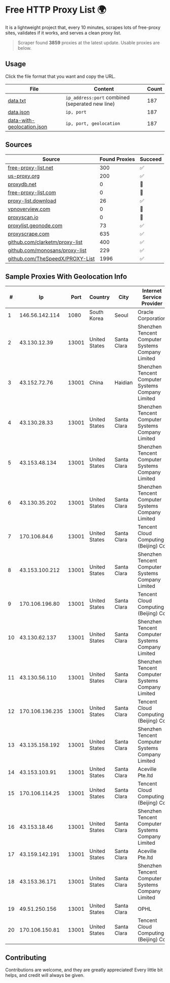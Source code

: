 
# Free HTTP Proxy List 🌍

It is a lightweight project that, every 10 minutes, scrapes lots of free-proxy sites, validates if it works, and serves a clean proxy list.


> Scraper found **3859** proxies at the latest update. Usable proxies are below.

## Usage

Click the file format that you want and copy the URL.


|File|Content|Count|
|----|-------|-----|
|[data.txt](https://raw.githubusercontent.com/themiralay/Proxy-List-World/master/data.txt)|`ip_address:port` combined (seperated new line)|187|
|[data.json](https://raw.githubusercontent.com/themiralay/Proxy-List-World/master/data.json)|`ip, port`|187|
|[data-with-geolocation.json](https://raw.githubusercontent.com/themiralay/Proxy-List-World/master/data-with-geolocation.json)|`ip, port, geolocation`|187|

## Sources

|Source|Found Proxies|Succeed|
|------|-------------|-------|
|[free-proxy-list.net](https://free-proxy-list.net)|300|✅|
|[us-proxy.org](https://www.us-proxy.org)|200|✅|
|[proxydb.net](http://proxydb.net)|0|🚫|
|[free-proxy-list.com](https://free-proxy-list.com/?page=&port=&type%5B%5D=http&type%5B%5D=https&up_time=0&search=Search)|0|🚫|
|[proxy-list.download](https://www.proxy-list.download/HTTP)|26|✅|
|[vpnoverview.com](https://vpnoverview.com/privacy/anonymous-browsing/free-proxy-servers)|0|🚫|
|[proxyscan.io](https://www.proxyscan.io)|0|🚫|
|[proxylist.geonode.com](https://proxylist.geonode.com/api/proxy-list?limit=300&page=1&sort_by=lastChecked&sort_type=desc&protocols=http,https)|73|✅|
|[proxyscrape.com](https://api.proxyscrape.com/v2/?request=displayproxies&protocol=http&timeout=10000&country=all&ssl=all&anonymity=all)|635|✅|
|[github.com/clarketm/proxy-list](https://raw.githubusercontent.com/clarketm/proxy-list/master/proxy-list-raw.txt)|400|✅|
|[github.com/monosans/proxy-list](https://raw.githubusercontent.com/monosans/proxy-list/main/proxies/http.txt)|229|✅|
|[github.com/TheSpeedX/PROXY-List](https://raw.githubusercontent.com/TheSpeedX/PROXY-List/master/http.txt)|1996|✅|


## Sample Proxies With Geolocation Info

|#|Ip|Port|Country|City|Internet Service Provider|
|-|--|----|-------|----|-------------------------|
|1|146.56.142.114|1080|South Korea|Seoul|Oracle Corporation|
|2|43.130.12.39|13001|United States|Santa Clara|Shenzhen Tencent Computer Systems Company Limited|
|3|43.152.72.76|13001|China|Haidian|Shenzhen Tencent Computer Systems Company Limited|
|4|43.130.28.33|13001|United States|Santa Clara|Shenzhen Tencent Computer Systems Company Limited|
|5|43.153.48.134|13001|United States|Santa Clara|Shenzhen Tencent Computer Systems Company Limited|
|6|43.130.35.202|13001|United States|Santa Clara|Shenzhen Tencent Computer Systems Company Limited|
|7|170.106.84.6|13001|United States|Santa Clara|Tencent Cloud Computing (Beijing) Co|
|8|43.153.100.212|13001|United States|Santa Clara|Shenzhen Tencent Computer Systems Company Limited|
|9|170.106.196.80|13001|United States|Santa Clara|Tencent Cloud Computing (Beijing) Co|
|10|43.130.62.137|13001|United States|Santa Clara|Shenzhen Tencent Computer Systems Company Limited|
|11|43.130.56.110|13001|United States|Santa Clara|Shenzhen Tencent Computer Systems Company Limited|
|12|170.106.136.235|13001|United States|Santa Clara|Tencent Cloud Computing (Beijing) Co|
|13|43.135.158.192|13001|United States|Santa Clara|Shenzhen Tencent Computer Systems Company Limited|
|14|43.153.103.91|13001|United States|Santa Clara|Aceville Pte.ltd|
|15|170.106.114.25|13001|United States|Santa Clara|Tencent Cloud Computing (Beijing) Co|
|16|43.153.18.46|13001|United States|Santa Clara|Shenzhen Tencent Computer Systems Company Limited|
|17|43.159.142.191|13001|United States|Santa Clara|Aceville Pte.ltd|
|18|43.153.36.171|13001|United States|Santa Clara|Shenzhen Tencent Computer Systems Company Limited|
|19|49.51.250.156|13001|United States|Santa Clara|OPHL|
|20|170.106.150.81|13001|United States|Santa Clara|Tencent Cloud Computing (Beijing) Co|



## Contributing

Contributions are welcome, and they are greatly appreciated! Every
little bit helps, and credit will always be given.

